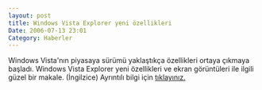 ```yaml
---
layout: post
title: Windows Vista Explorer yeni özellikleri
Date: 2006-07-13 23:01
Category: Haberler
---
```


Windows Vista'nın piyasaya sürümü yaklaştıkça özellikleri ortaya çıkmaya
başladı. Windows Vista Explorer yeni özellikleri ve ekran görüntüleri
ile ilgili güzel bir makale. (İngilzice) Ayrıntılı bilgi için
[tıklayınız.][]

  [tıklayınız.]: http://techrepublic.com.com/5102-10877-6093171.html
